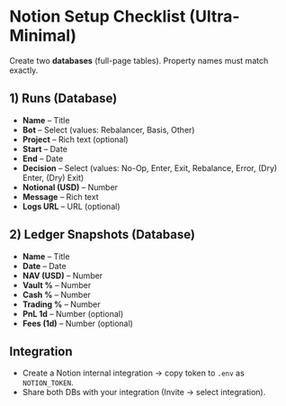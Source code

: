 # Notion Setup Checklist (Ultra-Minimal)

Create two **databases** (full-page tables). Property names must match exactly.

## 1) Runs (Database)
- **Name** – Title
- **Bot** – Select (values: Rebalancer, Basis, Other)
- **Project** – Rich text (optional)
- **Start** – Date
- **End** – Date
- **Decision** – Select (values: No-Op, Enter, Exit, Rebalance, Error, (Dry) Enter, (Dry) Exit)
- **Notional (USD)** – Number
- **Message** – Rich text
- **Logs URL** – URL (optional)

## 2) Ledger Snapshots (Database)
- **Name** – Title
- **Date** – Date
- **NAV (USD)** – Number
- **Vault %** – Number
- **Cash %** – Number
- **Trading %** – Number
- **PnL 1d** – Number (optional)
- **Fees (1d)** – Number (optional)

## Integration
- Create a Notion internal integration → copy token to `.env` as `NOTION_TOKEN`.
- Share both DBs with your integration (Invite → select integration).
